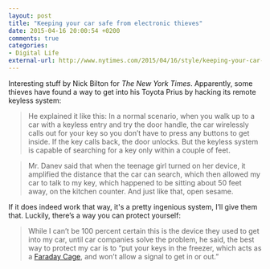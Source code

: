```yaml
---
layout: post
title: "Keeping your car safe from electronic thieves"
date: 2015-04-16 20:00:54 +0200
comments: true
categories: 
- Digital Life
external-url: http://www.nytimes.com/2015/04/16/style/keeping-your-car-safe-from-electronic-thieves.html
---
```


Interesting stuff by Nick Bilton for _The New York Times_. Apparently, some thieves have found a way to get into his Toyota Prius by hacking its remote keyless system:

> He explained it like this: In a normal scenario, when you walk up to a car with a keyless entry and try the door handle, the car wirelessly calls out for your key so you don’t have to press any buttons to get inside. If the key calls back, the door unlocks. But the keyless system is capable of searching for a key only within a couple of feet.

> Mr. Danev said that when the teenage girl turned on her device, it amplified the distance that the car can search, which then allowed my car to talk to my key, which happened to be sitting about 50 feet away, on the kitchen counter. And just like that, open sesame.

If it does indeed work that way, it's a pretty ingenious system, I’ll give them that. Luckily, there’s a way you can protect yourself:

> While I can’t be 100 percent certain this is the device they used to get into my car, until car companies solve the problem, he said, the best way to protect my car is to “put your keys in the freezer, which acts as a [Faraday Cage](http://www.faradaycage.org/), and won’t allow a signal to get in or out.”